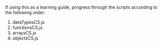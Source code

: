 
If using this as a learning guide, progress through the scripts according to the following order:
1. dataTypesCS.js
2. functionsCS.js
3. arraysCS.js
4. objectsCS.js
